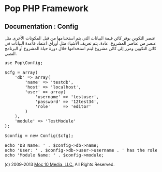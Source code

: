 Pop PHP Framework
=================

Documentation : Config
----------------------

عنصر التكوين يوفر كائن قيمة البيانات التي يتم استخدامها من قبل المكونات الأخرى مثل عنصر من عناصر المشروع. عادة، يتم تعريف الأشياء مثل أوراق اعتماد قاعدة البيانات في كائن التكوين ومرر إلى كائن مشروع ليتم استخدامها خلال دورة حياة المشروع أو البرنامج النصي.

<pre>
use Pop\Config;

$cfg = array(
    'db' => array(
        'name' => 'testdb',
        'host' => 'localhost',
        'user' => array(
            'username' => 'testuser',
            'password' => '12test34',
            'role'     => 'editor'
        )
    ),
    'module' => 'TestModule'
);

$config = new Config($cfg);

echo 'DB Name: ' . $config->db->name;
echo 'User: ' . $config->db->user->username . ' has the role: ' . $config->db->user->role;
echo 'Module Name: ' . $config->module;
</pre>

(c) 2009-2013 [Moc 10 Media, LLC.](http://www.moc10media.com) All Rights Reserved.
